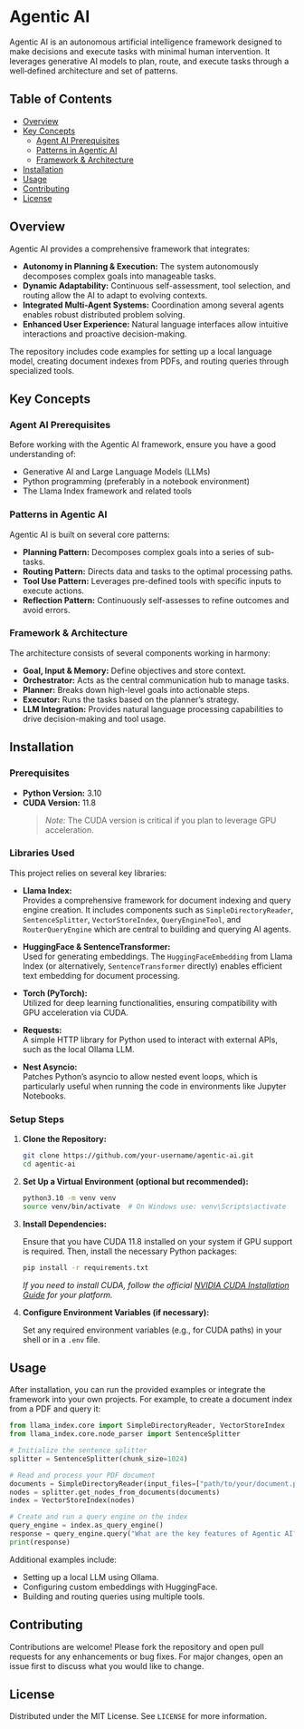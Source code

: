 # Agentic AI

Agentic AI is an autonomous artificial intelligence framework designed to make decisions and execute tasks with minimal human intervention. It leverages generative AI models to plan, route, and execute tasks through a well‐defined architecture and set of patterns.

## Table of Contents

- [Overview](#overview)
- [Key Concepts](#key-concepts)
  - [Agent AI Prerequisites](#agent-ai-prerequisites)
  - [Patterns in Agentic AI](#patterns-in-agentic-ai)
  - [Framework & Architecture](#framework--architecture)
- [Installation](#installation)
- [Usage](#usage)
- [Contributing](#contributing)
- [License](#license)

## Overview

Agentic AI provides a comprehensive framework that integrates:
- **Autonomy in Planning & Execution:** The system autonomously decomposes complex goals into manageable tasks.
- **Dynamic Adaptability:** Continuous self-assessment, tool selection, and routing allow the AI to adapt to evolving contexts.
- **Integrated Multi-Agent Systems:** Coordination among several agents enables robust distributed problem solving.
- **Enhanced User Experience:** Natural language interfaces allow intuitive interactions and proactive decision-making.

The repository includes code examples for setting up a local language model, creating document indexes from PDFs, and routing queries through specialized tools.

## Key Concepts

### Agent AI Prerequisites

Before working with the Agentic AI framework, ensure you have a good understanding of:
- Generative AI and Large Language Models (LLMs)
- Python programming (preferably in a notebook environment)
- The Llama Index framework and related tools

### Patterns in Agentic AI

Agentic AI is built on several core patterns:

- **Planning Pattern:** Decomposes complex goals into a series of sub-tasks.
- **Routing Pattern:** Directs data and tasks to the optimal processing paths.
- **Tool Use Pattern:** Leverages pre-defined tools with specific inputs to execute actions.
- **Reflection Pattern:** Continuously self-assesses to refine outcomes and avoid errors.

### Framework & Architecture

The architecture consists of several components working in harmony:
- **Goal, Input & Memory:** Define objectives and store context.
- **Orchestrator:** Acts as the central communication hub to manage tasks.
- **Planner:** Breaks down high-level goals into actionable steps.
- **Executor:** Runs the tasks based on the planner’s strategy.
- **LLM Integration:** Provides natural language processing capabilities to drive decision-making and tool usage.

## Installation

### Prerequisites

- **Python Version:** 3.10  
- **CUDA Version:** 11.8  
  > *Note:* The CUDA version is critical if you plan to leverage GPU acceleration.

### Libraries Used

This project relies on several key libraries:

- **Llama Index:**  
  Provides a comprehensive framework for document indexing and query engine creation. It includes components such as `SimpleDirectoryReader`, `SentenceSplitter`, `VectorStoreIndex`, `QueryEngineTool`, and `RouterQueryEngine` which are central to building and querying AI agents.
  
- **HuggingFace & SentenceTransformer:**  
  Used for generating embeddings. The `HuggingFaceEmbedding` from Llama Index (or alternatively, `SentenceTransformer` directly) enables efficient text embedding for document processing.
  
- **Torch (PyTorch):**  
  Utilized for deep learning functionalities, ensuring compatibility with GPU acceleration via CUDA.
  
- **Requests:**  
  A simple HTTP library for Python used to interact with external APIs, such as the local Ollama LLM.
  
- **Nest Asyncio:**  
  Patches Python’s asyncio to allow nested event loops, which is particularly useful when running the code in environments like Jupyter Notebooks.

### Setup Steps

1. **Clone the Repository:**

   ```bash
   git clone https://github.com/your-username/agentic-ai.git
   cd agentic-ai
   ```

2. **Set Up a Virtual Environment (optional but recommended):**

   ```bash
   python3.10 -m venv venv
   source venv/bin/activate  # On Windows use: venv\Scripts\activate
   ```

3. **Install Dependencies:**

   Ensure that you have CUDA 11.8 installed on your system if GPU support is required. Then, install the necessary Python packages:

   ```bash
   pip install -r requirements.txt
   ```

   *If you need to install CUDA, follow the official [NVIDIA CUDA Installation Guide](https://developer.nvidia.com/cuda-downloads) for your platform.*

4. **Configure Environment Variables (if necessary):**

   Set any required environment variables (e.g., for CUDA paths) in your shell or in a `.env` file.

## Usage

After installation, you can run the provided examples or integrate the framework into your own projects. For example, to create a document index from a PDF and query it:

```python
from llama_index.core import SimpleDirectoryReader, VectorStoreIndex
from llama_index.core.node_parser import SentenceSplitter

# Initialize the sentence splitter
splitter = SentenceSplitter(chunk_size=1024)

# Read and process your PDF document
documents = SimpleDirectoryReader(input_files=["path/to/your/document.pdf"]).load_data()
nodes = splitter.get_nodes_from_documents(documents)
index = VectorStoreIndex(nodes)

# Create and run a query engine on the index
query_engine = index.as_query_engine()
response = query_engine.query("What are the key features of Agentic AI?")
print(response)
```

Additional examples include:
- Setting up a local LLM using Ollama.
- Configuring custom embeddings with HuggingFace.
- Building and routing queries using multiple tools.

## Contributing

Contributions are welcome! Please fork the repository and open pull requests for any enhancements or bug fixes. For major changes, open an issue first to discuss what you would like to change.

## License

Distributed under the MIT License. See `LICENSE` for more information.
